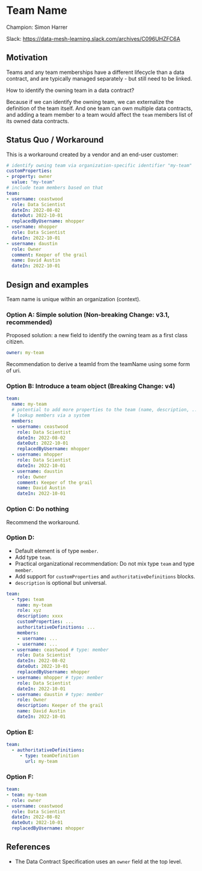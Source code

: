 # Team Name

Champion: Simon Harrer

Slack: https://data-mesh-learning.slack.com/archives/C096UHZFC6A 

## Motivation

Teams and any team memberships have a different lifecycle than a data contract, and are typically managed separately - but still need to be linked.

How to identify the owning team in a data contract?

Because if we can identify the owning team, we can externalize the definition of the team itself.
And one team can own multiple data contracts, and adding a team member to a team would affect the `team` members list of its owned data contracts.

## Status Quo / Workaround

This is a workaround created by a vendor and an end-user customer:

```yaml
# identify owning team via organization-specific identifier "my-team"
customProperties:
- property: owner
  value: "my-team"
# include team members based on that
team:
- username: ceastwood
  role: Data Scientist
  dateIn: 2022-08-02
  dateOut: 2022-10-01
  replacedByUsername: mhopper
- username: mhopper
  role: Data Scientist
  dateIn: 2022-10-01
- username: daustin
  role: Owner
  comment: Keeper of the grail
  name: David Austin
  dateIn: 2022-10-01
```


## Design and examples

Team name is unique within an organization (context).

### Option A: Simple solution (Non-breaking Change: v3.1, recommended)

Proposed solution: a new field to identify the owning team as a first class citizen.

```yaml
owner: my-team
```

Recommendation to derive a teamId from the teamName using some form of uri.

### Option B: Introduce a team object (Breaking Change: v4)

```yaml
team:
  name: my-team
  # potential to add more properties to the team (name, description, ...)
  # lookup members via a system
  members:
  - username: ceastwood
    role: Data Scientist
    dateIn: 2022-08-02
    dateOut: 2022-10-01
    replacedByUsername: mhopper
  - username: mhopper
    role: Data Scientist
    dateIn: 2022-10-01
  - username: daustin
    role: Owner
    comment: Keeper of the grail
    name: David Austin
    dateIn: 2022-10-01
```

### Option C: Do nothing

Recommend the workaround.

### Option D: 

* Default element is of type `member`.
* Add type `team`.
* Practical organizational recommendation: Do not mix type `team` and type `member`.
* Add support for `customProperties` and `authoritativeDefinitions` blocks.
* `description` is optional but universal.

```yaml
team:
  - type: team
    name: my-team
    role: xyz
    description: xxxx
    customProperties: ...
    authoritativeDefinitions: ...
    members:
    - username: ...
    - username: ...
  - username: ceastwood # type: member
    role: Data Scientist
    dateIn: 2022-08-02
    dateOut: 2022-10-01
    replacedByUsername: mhopper
  - username: mhopper # type: member
    role: Data Scientist
    dateIn: 2022-10-01
  - username: daustin # type: member
    role: Owner
    description: Keeper of the grail
    name: David Austin
    dateIn: 2022-10-01
```

### Option E:

```yaml
team:
  - authoritativeDefinitions:
     - type: teamDefinition
       url: my-team
```

### Option F:

```yaml
team:
- team: my-team
  role: owner
- username: ceastwood
  role: Data Scientist
  dateIn: 2022-08-02
  dateOut: 2022-10-01
  replacedByUsername: mhopper
```

## References

- The Data Contract Specification uses an `owner` field at the top level.
